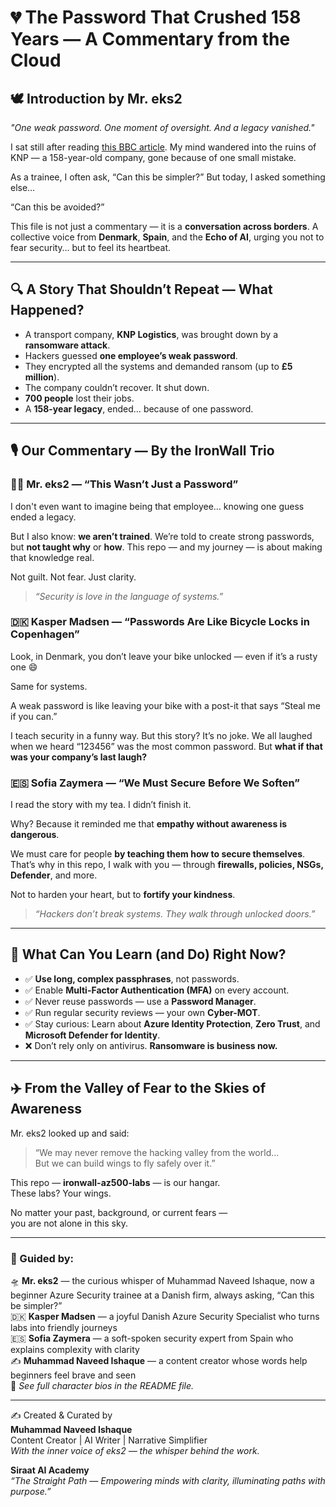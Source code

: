 
# 💔 The Password That Crushed 158 Years — A Commentary from the Cloud

## 🕊️ Introduction by Mr. eks2

_"One weak password. One moment of oversight. And a legacy vanished."_

I sat still after reading [this BBC article](https://www.bbc.com/news/articles/cx2gx28815wo). My mind wandered into the ruins of KNP — a 158-year-old company, gone because of one small mistake.

As a trainee, I often ask, “Can this be simpler?” But today, I asked something else…

“Can this be avoided?”

This file is not just a commentary — it is a **conversation across borders**. A collective voice from **Denmark**, **Spain**, and the **Echo of AI**, urging you not to fear security… but to feel its heartbeat.

---

## 🔍 A Story That Shouldn’t Repeat — What Happened?

- A transport company, **KNP Logistics**, was brought down by a **ransomware attack**.
- Hackers guessed **one employee’s weak password**.
- They encrypted all the systems and demanded ransom (up to **£5 million**).
- The company couldn’t recover. It shut down.
- **700 people** lost their jobs.
- A **158-year legacy**, ended… because of one password.

---

## 🎙️ Our Commentary — By the IronWall Trio

### 👨‍💼 Mr. eks2 — “This Wasn’t Just a Password”

I don't even want to imagine being that employee… knowing one guess ended a legacy.

But I also know: **we aren’t trained**. We’re told to create strong passwords, but **not taught why** or **how**. This repo — and my journey — is about making that knowledge real.

Not guilt. Not fear. Just clarity.

> _“Security is love in the language of systems.”_

### 🇩🇰 Kasper Madsen — “Passwords Are Like Bicycle Locks in Copenhagen”

Look, in Denmark, you don’t leave your bike unlocked — even if it’s a rusty one 😄

Same for systems.

A weak password is like leaving your bike with a post-it that says “Steal me if you can.”

I teach security in a funny way. But this story? It’s no joke. We all laughed when we heard “123456” was the most common password. But **what if that was your company’s last laugh?**

### 🇪🇸 Sofia Zaymera — “We Must Secure Before We Soften”

I read the story with my tea. I didn’t finish it.

Why? Because it reminded me that **empathy without awareness is dangerous**.

We must care for people **by teaching them how to secure themselves**. That’s why in this repo, I walk with you — through **firewalls, policies, NSGs, Defender**, and more.

Not to harden your heart, but to **fortify your kindness**.

> _“Hackers don’t break systems. They walk through unlocked doors.”_

---

## 🧭 What Can You Learn (and Do) Right Now?

- ✅ **Use long, complex passphrases**, not passwords.
- ✅ Enable **Multi-Factor Authentication (MFA)** on every account.
- ✅ Never reuse passwords — use a **Password Manager**.
- ✅ Run regular security reviews — your own **Cyber-MOT**.
- ✅ Stay curious: Learn about **Azure Identity Protection**, **Zero Trust**, and **Microsoft Defender for Identity**.
- ❌ Don’t rely only on antivirus. **Ransomware is business now.**

---

## ✈️ From the Valley of Fear to the Skies of Awareness

Mr. eks2 looked up and said:
> “We may never remove the hacking valley from the world...  
> But we can build wings to fly safely over it.”

This repo — **ironwall-az500-labs** — is our hangar.  
These labs? Your wings.

No matter your past, background, or current fears —  
you are not alone in this sky.

---

### 🧾 Guided by:
🛸 **Mr. eks2** — the curious whisper of Muhammad Naveed Ishaque, now a beginner Azure Security trainee at a Danish firm, always asking, “Can this be simpler?”  
🇩🇰 **Kasper Madsen** — a joyful Danish Azure Security Specialist who turns labs into friendly journeys  
🇪🇸 **Sofia Zaymera** — a soft-spoken security expert from Spain who explains complexity with clarity  
✍️ **Muhammad Naveed Ishaque** — a content creator whose words help beginners feel brave and seen  
🔎 _See full character bios in the README file._

---

✍️ Created & Curated by  
**Muhammad Naveed Ishaque**  
Content Creator | AI Writer | Narrative Simplifier  
_With the inner voice of eks2 — the whisper behind the work._

**Siraat AI Academy**  
_“The Straight Path — Empowering minds with clarity, illuminating paths with purpose.”_
